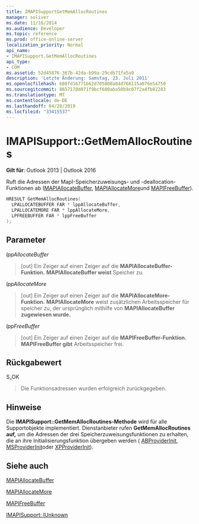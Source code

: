 ```yaml
---
title: IMAPISupportGetMemAllocRoutines
manager: soliver
ms.date: 11/16/2014
ms.audience: Developer
ms.topic: reference
ms.prod: office-online-server
localization_priority: Normal
api_name:
- IMAPISupport.GetMemAllocRoutines
api_type:
- COM
ms.assetid: 52d45876-367b-42da-b99a-29cdb71fa5a9
description: 'Letzte Änderung: Samstag, 23. Juli 2011'
ms.openlocfilehash: 680fd16771b62d705808a04d768115a076e54750
ms.sourcegitcommit: 8657170d071f9bcf680aba50b9c07f2a4fb82283
ms.translationtype: MT
ms.contentlocale: de-DE
ms.lasthandoff: 04/28/2019
ms.locfileid: "33415537"
---
```

# <a name="imapisupportgetmemallocroutines"></a>IMAPISupport::GetMemAllocRoutines

  
  
**Gilt für**: Outlook 2013 | Outlook 2016 
  
Ruft die Adressen der MapI-Speicherzuweisungs- und -deallocation-Funktionen ab ([MAPIAllocateBuffer](mapiallocatebuffer.md), [MAPIAllocateMore](mapiallocatemore.md)und [MAPIFreeBuffer](mapifreebuffer.md)).
  
```cpp
HRESULT GetMemAllocRoutines(
  LPALLOCATEBUFFER FAR * lppAllocateBuffer,
  LPALLOCATEMORE FAR * lppAllocateMore,
  LPFREEBUFFER FAR * lppFreeBuffer
);
```

## <a name="parameters"></a>Parameter

 _lppAllocateBuffer_
  
> [out] Ein Zeiger auf einen Zeiger auf die **MAPIAllocateBuffer-Funktion.** **MAPIAllocateBuffer weist** Speicher zu. 
    
 _lppAllocateMore_
  
> [out] Ein Zeiger auf einen Zeiger auf die **MAPIAllocateMore-Funktion.** **MAPIAllocateMore** weist zusätzlichen Arbeitsspeicher für speicher zu, der ursprünglich mithilfe von **MAPIAllocateBuffer zugewiesen wurde.**
    
 _lppFreeBuffer_
  
> [out] Ein Zeiger auf einen Zeiger auf die **MAPIFreeBuffer-Funktion.** **MAPIFreeBuffer gibt** Arbeitsspeicher frei. 
    
## <a name="return-value"></a>Rückgabewert

S_OK 
  
> Die Funktionsadressen wurden erfolgreich zurückgegeben.
    
## <a name="remarks"></a>Hinweise

Die **IMAPISupport::GetMemAllocRoutines-Methode** wird für alle Supportobjekte implementiert. Dienstanbieter rufen **GetMemAllocRoutines auf,** um die Adressen der drei Speicherzuweisungsfunktionen zu erhalten, die an ihre Initialisierungsfunktion übergeben werden ( [ABProviderInit](abproviderinit.md), [MSProviderInit](msproviderinit.md)oder [XPProviderInit](xpproviderinit.md)). 
  
## <a name="see-also"></a>Siehe auch



[MAPIAllocateBuffer](mapiallocatebuffer.md)
  
[MAPIAllocateMore](mapiallocatemore.md)
  
[MAPIFreeBuffer](mapifreebuffer.md)
  
[IMAPISupport: IUnknown](imapisupportiunknown.md)

